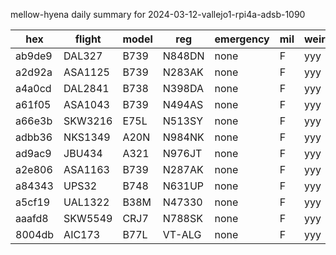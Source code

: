 mellow-hyena daily summary for 2024-03-12-vallejo1-rpi4a-adsb-1090

|hex|flight|model|reg|emergency|mil|weirdo|
|--|--|--|--|--|--|--|
|ab9de9|DAL327|B739|N848DN|none|F|yyy|
|a2d92a|ASA1125|B739|N283AK|none|F|yyy|
|a4a0cd|DAL2841|B738|N398DA|none|F|yyy|
|a61f05|ASA1043|B739|N494AS|none|F|yyy|
|a66e3b|SKW3216|E75L|N513SY|none|F|yyy|
|adbb36|NKS1349|A20N|N984NK|none|F|yyy|
|ad9ac9|JBU434|A321|N976JT|none|F|yyy|
|a2e806|ASA1163|B739|N287AK|none|F|yyy|
|a84343|UPS32|B748|N631UP|none|F|yyy|
|a5cf19|UAL1322|B38M|N47330|none|F|yyy|
|aaafd8|SKW5549|CRJ7|N788SK|none|F|yyy|
|8004db|AIC173|B77L|VT-ALG|none|F|yyy|
